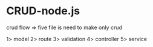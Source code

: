 # CRUD-node.js

crud flow
=> five file is need to make only crud

1> model
2> route
3> validation
4> controller
5> service